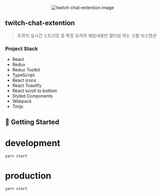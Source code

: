 <p align="center">
  <img src="twitch-chat-extention.jpg.png" alt="twitch-chat-extention image">
</p>

## twitch-chat-extention

> 트위치 실시간 스트리밍 중 특정 유저의 채팅내용만 필터링 하는 크롬 익스텐션

### Project Stack

- React
- Redux
- Redux Toolkit
- TypeScript
- React icons
- React Toastify
- React scroll to bottom
- Styled Components
- Webpack
- Tmijs

## 🚀 Getting Started

# development

```
yarn start
```

# production

```
yarn start
```
